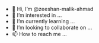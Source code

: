 - 👋 Hi, I’m @zeeshan-malik-ahmad
- 👀 I’m interested in ...
- 🌱 I’m currently learning ...
- 💞️ I’m looking to collaborate on ...
- 📫 How to reach me ...

<!---
zeeshan-malik-ahmad/zeeshan-malik-ahmad is a ✨ special ✨ repository because its `README.md` (this file) appears on your GitHub profile.
You can click the Preview link to take a look at your changes.
--->
